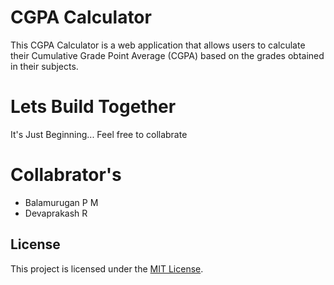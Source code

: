 # CGPA Calculator

This CGPA Calculator is a web application that allows users to calculate their Cumulative Grade Point Average (CGPA) based on the grades obtained in their subjects.

# Lets Build Together

It's Just Beginning... Feel free to collabrate

# Collabrator's

- Balamurugan P M
- Devaprakash R
 
## License

This project is licensed under the [MIT License](LICENSE).
